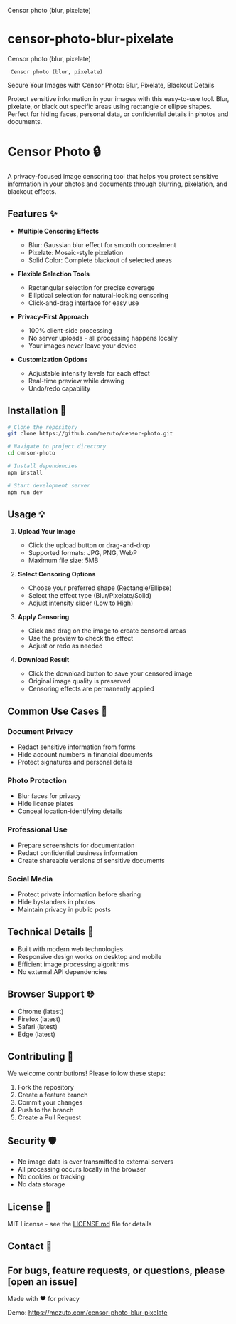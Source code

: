 Censor photo (blur, pixelate) 
# censor-photo-blur-pixelate
 Censor photo (blur, pixelate) 

     Censor photo (blur, pixelate)

Secure Your Images with Censor Photo: Blur, Pixelate, Blackout Details

Protect sensitive information in your images with this easy-to-use tool. Blur, pixelate, or black out specific areas using rectangle or ellipse shapes. Perfect for hiding faces, personal data, or confidential details in photos and documents.


# Censor Photo 🔒

A privacy-focused image censoring tool that helps you protect sensitive information in your photos and documents through blurring, pixelation, and blackout effects.

## Features ✨

- **Multiple Censoring Effects**
  - Blur: Gaussian blur effect for smooth concealment
  - Pixelate: Mosaic-style pixelation
  - Solid Color: Complete blackout of selected areas

- **Flexible Selection Tools**
  - Rectangular selection for precise coverage
  - Elliptical selection for natural-looking censoring
  - Click-and-drag interface for easy use

- **Privacy-First Approach**
  - 100% client-side processing
  - No server uploads - all processing happens locally
  - Your images never leave your device

- **Customization Options**
  - Adjustable intensity levels for each effect
  - Real-time preview while drawing
  - Undo/redo capability

## Installation 🚀

```bash
# Clone the repository
git clone https://github.com/mezuto/censor-photo.git

# Navigate to project directory
cd censor-photo

# Install dependencies
npm install

# Start development server
npm run dev
```

## Usage 💡

1. **Upload Your Image**
   - Click the upload button or drag-and-drop
   - Supported formats: JPG, PNG, WebP
   - Maximum file size: 5MB

2. **Select Censoring Options**
   - Choose your preferred shape (Rectangle/Ellipse)
   - Select the effect type (Blur/Pixelate/Solid)
   - Adjust intensity slider (Low to High)

3. **Apply Censoring**
   - Click and drag on the image to create censored areas
   - Use the preview to check the effect
   - Adjust or redo as needed

4. **Download Result**
   - Click the download button to save your censored image
   - Original image quality is preserved
   - Censoring effects are permanently applied

## Common Use Cases 🎯

### Document Privacy
- Redact sensitive information from forms
- Hide account numbers in financial documents
- Protect signatures and personal details

### Photo Protection
- Blur faces for privacy
- Hide license plates
- Conceal location-identifying details

### Professional Use
- Prepare screenshots for documentation
- Redact confidential business information
- Create shareable versions of sensitive documents

### Social Media
- Protect private information before sharing
- Hide bystanders in photos
- Maintain privacy in public posts

## Technical Details 🔧

- Built with modern web technologies
- Responsive design works on desktop and mobile
- Efficient image processing algorithms
- No external API dependencies

## Browser Support 🌐

- Chrome (latest)
- Firefox (latest)
- Safari (latest)
- Edge (latest)

## Contributing 🤝

We welcome contributions! Please follow these steps:

1. Fork the repository
2. Create a feature branch
3. Commit your changes
4. Push to the branch
5. Create a Pull Request

## Security 🛡️

- No image data is ever transmitted to external servers
- All processing occurs locally in the browser
- No cookies or tracking
- No data storage

## License 📄

MIT License - see the [LICENSE.md](LICENSE.md) file for details

## Contact 📧

For bugs, feature requests, or questions, please [open an issue]
---

Made with ❤️ for privacy

Demo: https://mezuto.com/censor-photo-blur-pixelate
